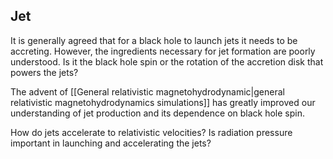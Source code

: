 ## Jet

It is generally agreed that for a black hole to launch jets it needs to be accreting. However, the ingredients necessary for jet formation are poorly understood. Is it the black hole spin or the rotation of the accretion disk that powers the jets?

The advent of [[General relativistic magnetohydrodynamic|general relativistic magnetohydrodynamics simulations]] has greatly improved our understanding of jet production and its dependence on black hole spin.

 
How do jets accelerate to relativistic velocities? Is radiation pressure important in launching and accelerating the jets?